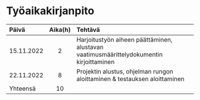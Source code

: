 # Työaikakirjanpito

| Päivä     | Aika(h) | Tehtävä  |
| :--------|:--------:| :--------|
| 15.11.2022 |    2    | Harjoitustyön aiheen päättäminen, alustavan vaatimusmäärittelydokumentin kirjoittaminen |
| 22.11.2022 |    8    | Projektin alustus, ohjelman rungon aloittaminen & testauksen aloittaminen |
|  Yhteensä |   10    | | 

